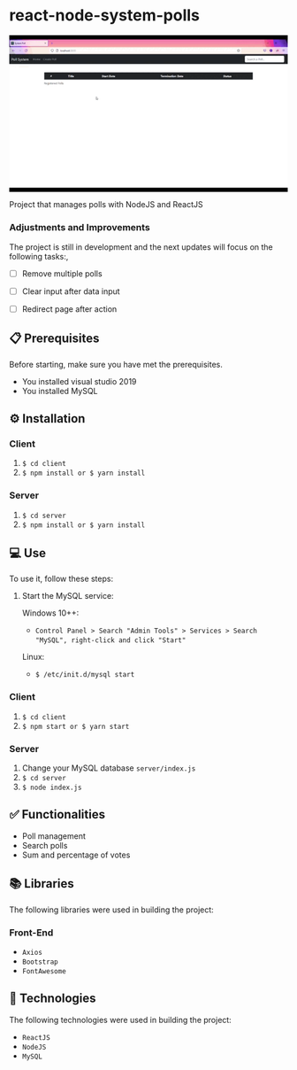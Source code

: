 # react-node-system-polls
<img src="introduction.gif" align="center" width="600px"></img>

Project that manages polls with NodeJS and ReactJS

### Adjustments and Improvements
The project is still in development and the next updates will focus on the following tasks:,
- [ ] Remove multiple polls
- [ ] Clear input after data input
- [ ] Redirect page after action


## 📋 Prerequisites
Before starting, make sure you have met the prerequisites.
* You installed visual studio 2019
* You installed MySQL


## ⚙️ Installation

### Client

1. `$ cd client`
2. `$ npm install or $ yarn install`


### Server

1. `$ cd server`
2. `$ npm install or $ yarn install`


## 💻 Use
To use it, follow these steps:

1. Start the MySQL service:

    Windows 10++:
    
      * `Control Panel > Search "Admin Tools" > Services > Search "MySQL", right-click and click "Start"`
    
    Linux: 
  
      * `$ /etc/init.d/mysql start`

### Client
1. `$ cd client`
2. `$ npm start or $ yarn start`

### Server
1. Change your MySQL database `server/index.js`
2. `$ cd server`
3. `$ node index.js`

## ✅ Functionalities
+ Poll management
+ Search polls
+ Sum and percentage of votes

## 📚 Libraries
The following libraries were used in building the project:
### Front-End
+ `Axios`
+ `Bootstrap`
+ `FontAwesome`

## 🚀 Technologies
The following technologies were used in building the project:
+ `ReactJS`
+ `NodeJS`
+ `MySQL`
